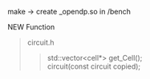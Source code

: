 make -> create _opendp.so in /bench

NEW Function  
>circuit.h
>>std::vector<cell*> get_Cell();  
>>circuit(const circuit copied);  
